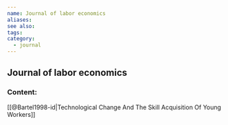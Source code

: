 ```yaml
---
name: Journal of labor economics
aliases:
see also:
tags:
category:
  - journal
---
```


## Journal of labor economics

### Content:
[[@Bartel1998-id|Technological Change And The Skill Acquisition Of Young Workers]]